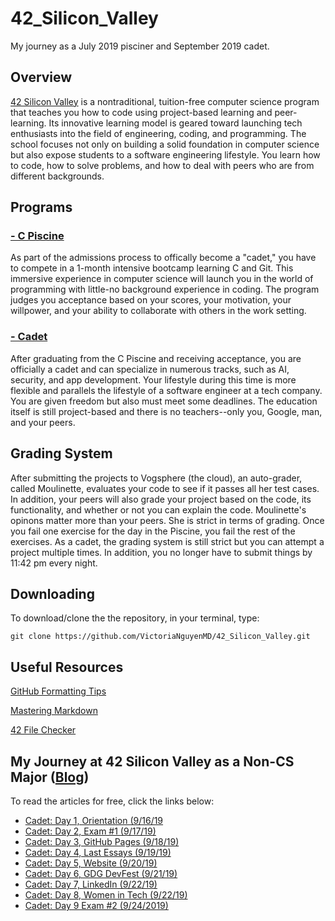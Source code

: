 # 42_Silicon_Valley
My journey as a July 2019 pisciner and September 2019 cadet.

## Overview
[42 Silicon Valley](https://www.42.us.org) is a nontraditional, tuition-free computer science program that teaches you how to code using project-based learning and peer-learning. Its innovative learning model is geared toward launching tech enthusiasts into the field of engineering, coding, and programming. The school focuses not only on building a solid foundation in computer science but also expose students to a software engineering lifestyle. You learn how to code, how to solve problems, and how to deal with peers who are from different backgrounds.

## Programs
### [- C Piscine](https://github.com/VictoriaNguyenMD/42_Silicon_Valley/tree/master/Piscines/C_Piscine_July2019)
As part of the admissions process to offically become a "cadet," you have to compete in a 1-month intensive bootcamp learning C and Git. This immersive experience in computer science will launch you in the world of programming with little-no background experience in coding. The program judges you acceptance based on your scores, your motivation, your willpower, and your ability to collaborate with others in the work setting. 

### [- Cadet](https://github.com/VictoriaNguyenMD/42_Silicon_Valley/tree/master/Projects)
After graduating from the C Piscine and receiving acceptance, you are officially a cadet and can specialize in numerous tracks, such as AI, security, and app development. Your lifestyle during this time is more flexible and parallels the lifestyle of a software engineer at a tech company. You are given freedom but also must meet some deadlines. The education itself is still project-based and there is no teachers--only you, Google, man, and your peers.

## Grading System
After submitting the projects to Vogsphere (the cloud), an auto-grader, called Moulinette, evaluates your code to see if it passes all her test cases. In addition, your peers will also grade your project based on the code, its functionality, and whether or not you can explain the code. Moulinette's opinons matter more than your peers. She is strict in terms of grading. Once you fail one exercise for the day in the Piscine, you fail the rest of the exercises. As a cadet, the grading system is still strict but you can attempt a project multiple times. In addition, you no longer have to submit things by 11:42 pm every night. 

## Downloading
To download/clone the the repository, in your terminal, type: 

`git clone https://github.com/VictoriaNguyenMD/42_Silicon_Valley.git`

## Useful Resources
[GitHub Formatting Tips](https://help.github.com/en/articles/basic-writing-and-formatting-syntax)

[Mastering Markdown](https://guides.github.com/features/mastering-markdown/)

[42 File Checker](https://github.com/jgigault/42FileChecker)

## My Journey at 42 Silicon Valley as a Non-CS Major ([Blog](https://medium.com/my-journey-at-42-silicon-valley-as-a-non-cs-major))

To read the articles for free, click the links below: 

* [Cadet: Day 1, Orientation (9/16/19](https://medium.com/my-journey-at-42-silicon-valley-as-a-non-cs-major/cadet-day-1-9-16-19-645cc37c3f38?source=friends_link&sk=5ba84dd67a76c4089785d6d4e9f5c5fd)
* [Cadet: Day 2, Exam #1 (9/17/19)](https://medium.com/my-journey-at-42-silicon-valley-as-a-non-cs-major/cadet-day-2-exam-1-9-17-19-fee54302d361?source=friends_link&sk=e2e529a98c04984e82b3d6302db3c309)
* [Cadet: Day 3, GitHub Pages (9/18/19)](https://medium.com/my-journey-at-42-silicon-valley-as-a-non-cs-major/cadet-day-3-github-pages-9-18-19-ff0996d2ad42?source=friends_link&sk=05a2ce621c2221ddcc2cad81164472a8)
* [Cadet: Day 4, Last Essays (9/19/19)](https://medium.com/my-journey-at-42-silicon-valley-as-a-non-cs-major/cadet-day-3-last-essays-9-19-19-52d5b36bddb0?source=friends_link&sk=6c6e540c9a03c93922a2c05d8d6848dc)
* [Cadet: Day 5, Website (9/20/19)](https://medium.com/my-journey-at-42-silicon-valley-as-a-non-cs-major/cadet-day-5-libft-p1-9-20-19-57ed6da023fb?source=friends_link&sk=f29c9c373e03cf5ed59a9a83fce51cf9)
* [Cadet: Day 6, GDG DevFest (9/21/19)](https://medium.com/my-journey-at-42-silicon-valley-as-a-non-cs-major/cadet-day-6-gdg-devfest-9-21-19-accaef5b14ee?source=friends_link&sk=fe52ab14a14ba73b0a0f0c628390d3c2)
* [Cadet: Day 7, LinkedIn (9/22/19)](https://medium.com/my-journey-at-42-silicon-valley-as-a-non-cs-major/cadet-day-7-linkedin-9-22-19-83aa47b19334?source=friends_link&sk=07fa259b4f45b309724d526382c060ab)
* [Cadet: Day 8, Women in Tech (9/22/19)](https://medium.com/my-journey-at-42-silicon-valley-as-a-non-cs-major/cadet-day-8-pay-negotiation-9-22-19-d593c25d132c?source=friends_link&sk=3b06cc02e99e193fe9a5e14f5d0ed2ad)
* [Cadet: Day 9 Exam #2 (9/24/2019)](https://medium.com/@VictoriaNguyenMD/cadet-day-9-exam-2-9-24-2019-cc2499f117ac?source=friends_link&sk=36bac4b40ee87c21c640136af5fa46d8)